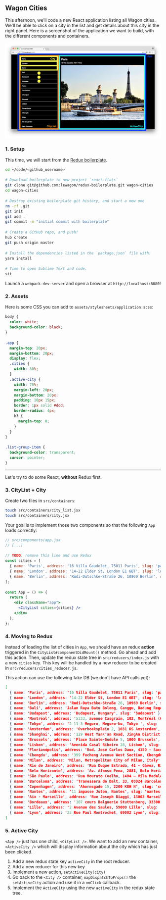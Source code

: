 ## Wagon Cities

This afternoon, we'll code a new React application listing all Wagon cities. We'll be able to click on a city in the list and get details about this city in the right panel. Here is a screenshot of the application we want to build, with the different components and containers.

![](https://raw.githubusercontent.com/lewagon/react-redux-images/master/redux/wagon_cities.png)

### 1. Setup

This time, we will start from the [Redux boilerplate](https://github.com/lewagon/redux-boilerplate).

```bash
cd ~/code/<github_username>

# Download boilerplate to new project `react-flats`
git clone git@github.com:lewagon/redux-boilerplate.git wagon-cities
cd wagon-cities

# Destroy existing boilerplate git history, and start a new one
rm -rf .git
git init
git add .
git commit -m "initial commit with boilerplate"

# Create a GitHub repo, and push!
hub create
git push origin master

# Install the dependencies listed in the `package.json` file with:
yarn install

# Time to open Sublime Text and code.
stt
```

Launch a `webpack-dev-server` and open a browser at `http://localhost:8080`!

### 2. Assets

Here is some CSS you can add to `assets/stylesheets/application.scss`:

```scss
body {
  color: white;
  background-color: black;
}

.app {
  margin-top: 20px;
  margin-bottom: 20px;
  display: flex;
  .cities {
    width: 30%;
  }
  .active-city {
    width: 70%;
    margin-left: 20px;
    margin-bottom: 20px;
    padding: 10px 15px;
    border: 1px solid #ddd;
    border-radius: 4px;
    h3 {
      margin-top: 0;
    }
  }
}

.list-group-item {
  background-color: transparent;
  cursor: pointer;
}
```

---

Let's try to do some React, **without** Redux first.

### 3. CityList + City

Create two files in `src/containers`:

```bash
touch src/containers/city_list.jsx
touch src/containers/city.jsx
```

Your goal is to implement those two components so that the following `App` loads correctly:

```jsx
// src/components/app.jsx
// [...]

// TODO: remove this line and use Redux
const cities = [
  { name: 'Paris', address: '16 Villa Gaudelet, 75011 Paris', slug: 'paris' },
  { name: 'London', address: '14-22 Elder St, London E1 6BT', slug: 'london' },
  { name: 'Berlin', address: 'Rudi-Dutschke-Straße 26, 10969 Berlin', slug: 'berlin' },
];

const App = () => {
  return (
    <div className="app">
      <CityList cities={cities} />
    </div>
  );
};
```

### 4. Moving to Redux

Instead of loading the list of cities in `App`, we should have an redux **action** triggered in the `CityList#componentDidMount()` method.
Go ahead and add this action. Then, update the redux state tree in `src/reducers/index.js` with a new `cities` key. This key will be handled by a new reducer to be created in `src/reducers/cities_reducer.js`.

This action can use the following fake DB (we don't have API calls yet):

```json
[
  { name: 'Paris', address: '16 Villa Gaudelet, 75011 Paris', slug: 'paris' },
  { name: 'London', address: '14-22 Elder St, London E1 6BT', slug: 'london' },
  { name: 'Berlin', address: 'Rudi-Dutschke-Straße 26, 10969 Berlin', slug: 'berlin' },
  { name: 'Bali', address: 'Jalan Raya Batu Bolong, Canggu, Badung Regency, Bali, Indonesia', slug: 'bali' },
  { name: 'Budapest', address: 'Budapest, Hungary', slug: 'budapest' },
  { name: 'Montréal', address: '5333, avenue Casgrain, 102, Montréal (Québec), H2T1X3', slug: 'montreal' },
  { name: 'Tokyo', address: '2-11-3 Meguro, Meguro-ku, Tokyo ', slug: 'tokyo' },
  { name: 'Amsterdam', address: 'Overhoeksplein 2, 1031 KS Amsterdam', slug: 'amsterdam' },
  { name: 'Shanghai', address: '129 West Yan\'an Road, JingAn District, Shanghai', slug: 'shanghai' },
  { name: 'Brussels', address: 'Place Sainte-Gudule 5, 1000 Brussels', slug: 'brussels' },
  { name: 'Lisbon', address: 'Avenida Casal Ribeiro 28, Lisbon', slug: 'lisbon' },
  { name: 'Florianópolis', address: 'Rod. José Carlos Daux, 4150 - Saco Grande, Florianópolis - SC, 88032-005', slug: 'florianopolis' },
  { name: 'Chengdu', address: '399 Fucheng Avenue West Section, Chengdu, Sichuan, China', slug: 'chengdu' },
  { name: 'Milan', address: 'Milan, Metropolitan City of Milan, Italy', slug: 'milan' },
  { name: 'Rio de Janeiro', address: 'Rua Duque Estrada, 41 - Gávea, Rio de Janeiro', slug: 'rio' },
  { name: 'Belo Horizonte', address: 'Av. Afonso Pena, 2881, Belo Horizonte', slug: 'belo-horizonte' },
  { name: 'São Paulo', address: 'Rua Mourato Coelho, 1404 – Vila Madalena, São Paulo - SP', slug: 'sao-paulo' },
  { name: 'Barcelona', address: 'Travessera de Dalt, 33, 08024 Barcelona', slug: 'barcelona' },
  { name: 'Copenhagen', address: 'Ahornsgade 15, 2200 KBH N', slug: 'copenhagen' },
  { name: 'Nantes', address: '11 impasse Juton, Nantes', slug: 'nantes' },
  { name: 'Aix - Marseille', address: 'Rue Joseph Biaggi, 13003 Marseille', slug: 'aix-marseille' },
  { name: 'Bordeaux', address: '107 cours Balguerie Stuttenberg, 33300', slug: 'bordeaux' },
  { name: 'Lille', address: '2 Avenue des Saules, 59000 Lille', slug: 'lille' },
  { name: 'Lyon', address: '23 Rue Paul Montrochet, 69002 Lyon', slug: 'lyon' },
]
```

### 5. Active City

`<App />` just has one child, `<CityList />`. We want to add an new container, `<ActiveCity />` which will display information about the city which has just been clicked.

1. Add a new redux state key `activeCity` in the root reducer.
2. Add a new reducer for this new key
3. Implement a new action, `setActiveCity(city)`
4. Go back to the `<City />` container, `mapDispatchToProps()` the `setActiveCity` action and use it in a `onClick` callback.
5. Implement the `ActiveCity` using the new `activeCity` in the redux state tree.
